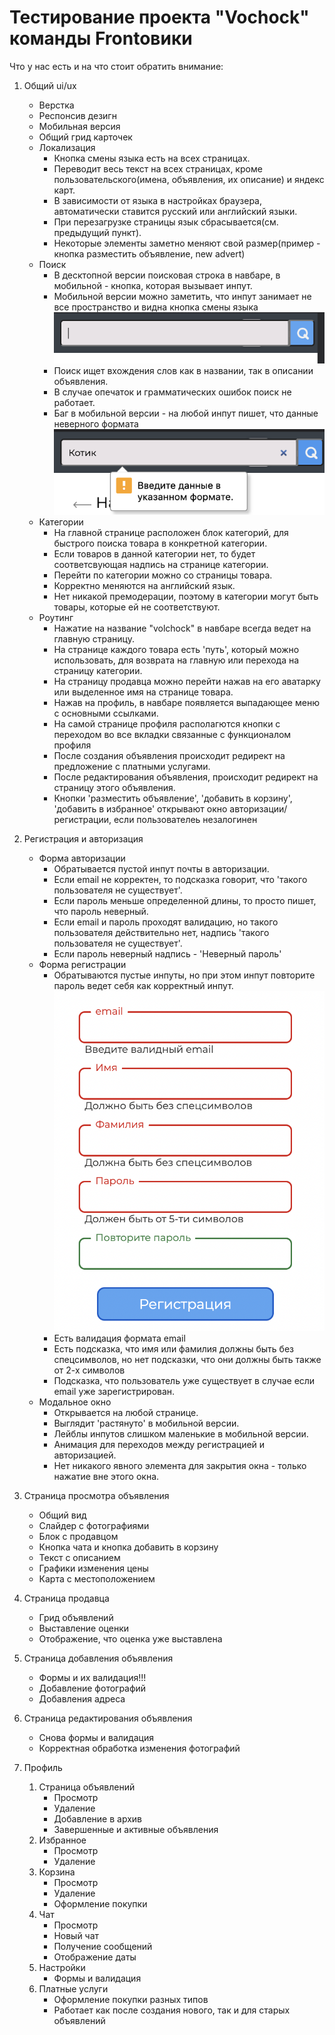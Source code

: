 # Тестирование проекта "Vochock" команды Frontoвики

Что у нас есть и на что стоит обратить внимание:

1. Общий ui/ux 
    * Верстка
    * Респонсив дезигн
    * Мобильная версия
    * Общий грид карточек
    * Локализация
        - Кнопка смены языка есть на всех страницах.
        - Переводит весь текст на всех страницах, кроме пользовательского(имена, объявления, их описание) и яндекс карт.
        - В зависимости от языка в настройках браузера, автоматически ставится русский или английский языки.
        - При перезагрузке страницы язык сбрасывается(см. предыдущий пункт).
        - Некоторые элементы заметно меняют свой размер(пример - кнопка разместить объявление, new advert)
    * Поиск
        - В десктопной версии поисковая строка в навбаре, в мобильной - кнопка, которая вызывает инпут.
        - Мобильной версии можно заметить, что инпут занимает не все пространство и видна кнопка смены языка ![фото](./img/mobileSearch.png)
        - Поиск ищет вхождения слов как в названии, так в описании объявления.
        - В случае опечаток и грамматических ошибок поиск не работает.
        - Баг в мобильной версии - на любой инпут пишет, что данные неверного формата ![баг поиска](./img/searchBug.png)
    * Категории
        - На главной странице расположен блок категорий, для быстрого поиска товара в конкретной категории.
        - Если товаров в данной категории нет, то будет соответсвующая надпись на странице категории.
        - Перейти по категории можно со страницы товара.
        - Корректно меняются на английский язык.
        - Нет никакой премодерации, поэтому в категории могут быть товары, которые ей не соответствуют.
    * Роутинг
        - Нажатие на название "volchock" в навбаре всегда ведет на главную страницу.
        - На странице каждого товара есть 'путь', который можно использовать, для возврата на главную или перехода на страницу категории.
        - На страницу продавца можно перейти нажав на его аватарку или выделенное имя на странице товара.
        - Нажав на профиль, в навбаре появляется выпадающее меню с основными ссылками.
        - На самой странице профиля располагются кнопки с переходом во все вкладки связанные с функционалом профиля
        - После создания объявления происходит редирект на предложение с платными услугами.
        - После редактирования объявления, происходит редирект на страницу этого объявления.
        - Кнопки 'разместить объявление', 'добавить в корзину', 'добавить в избранное' открывают окно авторизации/регистрации, если пользователеь незалогинен 

2. Регистрация и авторизация
    * Форма авторизации
        - Обратывается пустой инпут почты в авторизации.
        - Если email не корректен, то подсказка говорит, что 'такого пользователя не существует'.
        - Если пароль меньше определенной длины, то просто пишет, что пароль неверный.
        - Если email и пароль проходят валидацию, но такого пользователя действительно нет, надпись 'такого пользователя не существует'.
        - Если пароль неверный надпись - 'Неверный пароль'
    * Форма регистрации
        - Обратываются пустые инпуты, но при этом инпут повторите пароль ведет себя как корректный инпут. ![reg](./img/regForm.png)
        - Есть валидация формата email
        - Есть подсказка, что имя или фамилия должны быть без спецсимволов, но нет подсказки, что они должны быть также от 2-х символов
        - Подсказка, что пользователь уже существует в случае если email уже зарегистрирован.
    * Модальное окно
        - Открывается на любой странице.
        - Выглядит 'растянуто' в мобильной версии.
        - Лейблы инпутов слишком маленькие в мобильной версии.
        - Анимация для переходов между регистрацией и авторизацией.
        - Нет никакого явного элемента для закрытия окна - только нажатие вне этого окна.

3. Страница просмотра объявления
    * Общий вид
    * Слайдер с фотографиями
    * Блок с продавцом
    * Кнопка чата и кнопка добавить в корзину
    * Текст с описанием
    * Графики изменения цены
    * Карта с местоположением

4. Страница продавца
    * Грид объявлений
    * Выставление оценки
    * Отображение, что оценка уже выставлена

5. Страница добавления объявления
    * Формы и их валидация!!!
    * Добавление фотографий
    * Добавления адреса

6. Страница редактирования объявления
    * Снова формы и валидация
    * Корректная обработка изменения фотографий

7. Профиль
    1. Страница объявлений
        * Просмотр
        * Удаление
        * Добавление в архив
        * Завершенные и активные объявления
    2. Избранное
        * Просмотр
        * Удаление
    3. Корзина
        * Просмотр
        * Удаление
        * Оформление покупки
    4. Чат
        * Просмотр
        * Новый чат
        * Получение сообщений
        * Отображение даты
    6. Настройки
        * Формы и валидация
    7. Платные услуги
        * Оформление покупки разных типов
        * Работает как после создания нового, так и для старых объявлений

